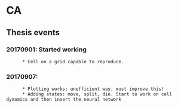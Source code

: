 # CA

## Thesis events
### 20170901: Started working 
          * Cell on a grid capable to reproduce.
### 20170907:
          * Plotting works: unefficient way, must improve this!
          * Adding states: move, split, die. Start to work on cell dynamics and then insert the neural network
